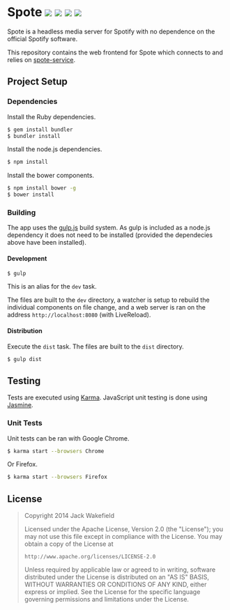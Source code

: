 # Spote [![](http://img.shields.io/travis/Spote/spote.svg?style=flat-square)](http://travis-ci.org/Spote/spote) [![](http://img.shields.io/coveralls/Spote/spote.svg?style=flat-square)](https://coveralls.io/r/Spote/spote) ![ ](http://img.shields.io/david/Spote/spote.svg?style=flat-square) ![ ](http://img.shields.io/david/dev/Spote/spote.svg?style=flat-square)

Spote is a headless media server for Spotify with no dependence on the
official Spotify software.

This repository contains the web frontend for Spote which connects to and relies
on [spote-service](https://github.com/Spote/spote-service).

## Project Setup

### Dependencies

Install the Ruby dependencies.

```bash
$ gem install bundler
$ bundler install
```

Install the node.js dependencies.

```bash
$ npm install
```

Install the bower components.

```bash
$ npm install bower -g
$ bower install
```

### Building

The app uses the [gulp.js](http://gulpjs.com/) build system. As gulp is
included as a node.js dependency it does not need to be installed (provided the
dependecies above have been installed).

#### Development

```bash
$ gulp
```

This is an alias for the `dev` task.

The files are built to the `dev` directory, a watcher is
setup to rebuild the individual components on file change, and a web server is
ran on the address `http://localhost:8080` (with LiveReload).

#### Distribution

Execute the `dist` task. The files are built to the `dist` directory.

```bash
$ gulp dist
```

## Testing

Tests are executed using [Karma](http://karma-runner.github.io/). JavaScript
unit testing is done using [Jasmine](http://jasmine.github.io/).

### Unit Tests

Unit tests can be ran with Google Chrome.

```bash
$ karma start --browsers Chrome
```

Or Firefox.

```bash
$ karma start --browsers Firefox
```

## License

> Copyright 2014 Jack Wakefield
>
> Licensed under the Apache License, Version 2.0 (the "License");
> you may not use this file except in compliance with the License.
> You may obtain a copy of the License at
>
>     http://www.apache.org/licenses/LICENSE-2.0
>
> Unless required by applicable law or agreed to in writing, software
> distributed under the License is distributed on an "AS IS" BASIS,
> WITHOUT WARRANTIES OR CONDITIONS OF ANY KIND, either express or implied.
> See the License for the specific language governing permissions and
> limitations under the License.
